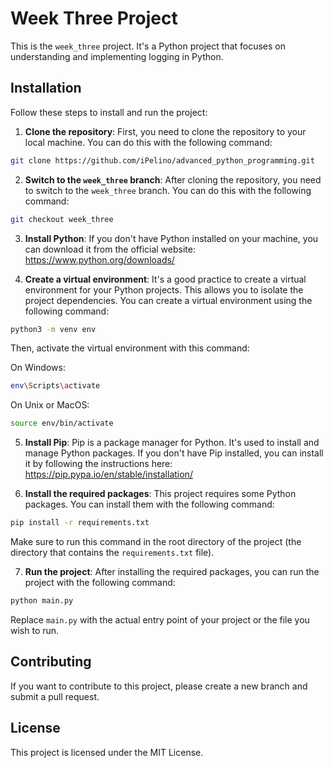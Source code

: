 # Week Three Project

This is the `week_three` project. It's a Python project that focuses on understanding and implementing logging in Python.

## Installation

Follow these steps to install and run the project:

1. **Clone the repository**: First, you need to clone the repository to your local machine. You can do this with the following command:

```bash
git clone https://github.com/iPelino/advanced_python_programming.git
```

2. **Switch to the `week_three` branch**: After cloning the repository, you need to switch to the `week_three` branch. You can do this with the following command:

```bash
git checkout week_three
```

3. **Install Python**: If you don't have Python installed on your machine, you can download it from the official website: https://www.python.org/downloads/

4. **Create a virtual environment**: It's a good practice to create a virtual environment for your Python projects. This allows you to isolate the project dependencies. You can create a virtual environment using the following command:

```bash
python3 -m venv env
```
Then, activate the virtual environment with this command:

On Windows:
```bash
env\Scripts\activate
```
On Unix or MacOS:
```bash
source env/bin/activate
```
5. **Install Pip**: Pip is a package manager for Python. It's used to install and manage Python packages. If you don't have Pip installed, you can install it by following the instructions here: https://pip.pypa.io/en/stable/installation/

6. **Install the required packages**: This project requires some Python packages. You can install them with the following command:

```bash
pip install -r requirements.txt
```

Make sure to run this command in the root directory of the project (the directory that contains the `requirements.txt` file).

7. **Run the project**: After installing the required packages, you can run the project with the following command:

```bash
python main.py
```

Replace `main.py` with the actual entry point of your project or the file you wish to run.

## Contributing

If you want to contribute to this project, please create a new branch and submit a pull request.

## License

This project is licensed under the MIT License.
